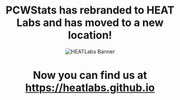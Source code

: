 <div align="center">

# PCWStats has rebranded to HEAT Labs and has moved to a new location!

<img src="https://raw.githubusercontent.com/HEATLabs/Website-Images/refs/heads/main/social-share/HEATLabs.png" alt="HEATLabs Banner"/>

# Now you can find us at https://heatlabs.github.io

</div>
